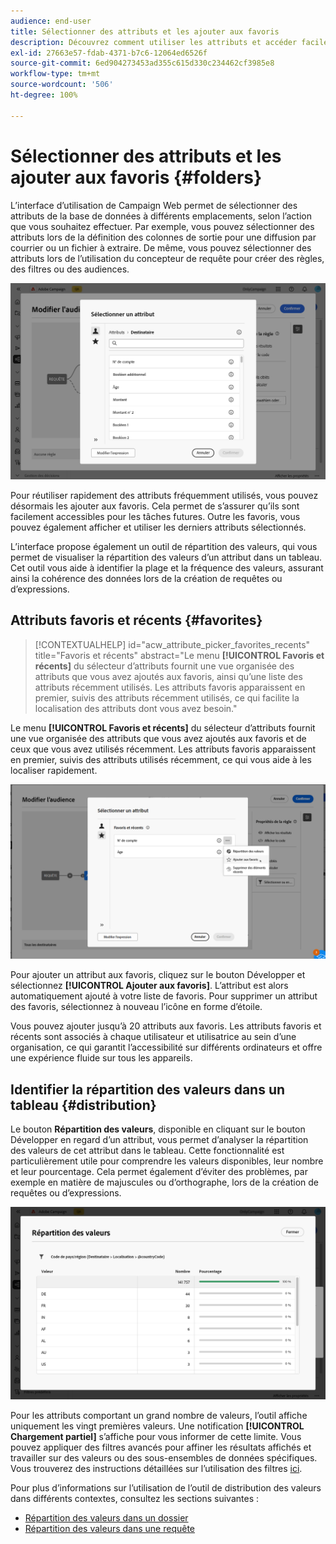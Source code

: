 ```yaml
---
audience: end-user
title: Sélectionner des attributs et les ajouter aux favoris
description: Découvrez comment utiliser les attributs et accéder facilement aux attributs favoris et récemment utilisés.
exl-id: 27663e57-fdab-4371-b7c6-12064ed6526f
source-git-commit: 6ed904273453ad355c615d330c234462cf3985e8
workflow-type: tm+mt
source-wordcount: '506'
ht-degree: 100%

---
```


# Sélectionner des attributs et les ajouter aux favoris {#folders}

L’interface d’utilisation de Campaign Web permet de sélectionner des attributs de la base de données à différents emplacements, selon l’action que vous souhaitez effectuer. Par exemple, vous pouvez sélectionner des attributs lors de la définition des colonnes de sortie pour une diffusion par courrier ou un fichier à extraire. De même, vous pouvez sélectionner des attributs lors de l’utilisation du concepteur de requête pour créer des règles, des filtres ou des audiences.

![Interface Sélectionner des attributs dans la base de données, montrant les options d’attribut.](assets/attributes-list.png)

Pour réutiliser rapidement des attributs fréquemment utilisés, vous pouvez désormais les ajouter aux favoris. Cela permet de s’assurer qu’ils sont facilement accessibles pour les tâches futures. Outre les favoris, vous pouvez également afficher et utiliser les derniers attributs sélectionnés.

L’interface propose également un outil de répartition des valeurs, qui vous permet de visualiser la répartition des valeurs d’un attribut dans un tableau. Cet outil vous aide à identifier la plage et la fréquence des valeurs, assurant ainsi la cohérence des données lors de la création de requêtes ou d’expressions.

## Attributs favoris et récents {#favorites}

>[!CONTEXTUALHELP]
>id="acw_attribute_picker_favorites_recents"
>title="Favoris et récents"
>abstract="Le menu **[!UICONTROL Favoris et récents]** du sélecteur d’attributs fournit une vue organisée des attributs que vous avez ajoutés aux favoris, ainsi qu’une liste des attributs récemment utilisés. Les attributs favoris apparaissent en premier, suivis des attributs récemment utilisés, ce qui facilite la localisation des attributs dont vous avez besoin."

Le menu **[!UICONTROL Favoris et récents]** du sélecteur d’attributs fournit une vue organisée des attributs que vous avez ajoutés aux favoris et de ceux que vous avez utilisés récemment. Les attributs favoris apparaissent en premier, suivis des attributs utilisés récemment, ce qui vous aide à les localiser rapidement.

![Menu Attributs favoris et récents, montrant les attributs favoris et récemment utilisés](assets/attributes-favorite.png)

Pour ajouter un attribut aux favoris, cliquez sur le bouton Développer et sélectionnez **[!UICONTROL Ajouter aux favoris]**. L’attribut est alors automatiquement ajouté à votre liste de favoris. Pour supprimer un attribut des favoris, sélectionnez à nouveau l’icône en forme d’étoile.

Vous pouvez ajouter jusqu’à 20 attributs aux favoris. Les attributs favoris et récents sont associés à chaque utilisateur et utilisatrice au sein d’une organisation, ce qui garantit l’accessibilité sur différents ordinateurs et offre une expérience fluide sur tous les appareils.

## Identifier la répartition des valeurs dans un tableau {#distribution}

Le bouton **Répartition des valeurs**, disponible en cliquant sur le bouton Développer en regard d’un attribut, vous permet d’analyser la répartition des valeurs de cet attribut dans le tableau. Cette fonctionnalité est particulièrement utile pour comprendre les valeurs disponibles, leur nombre et leur pourcentage. Cela permet également d’éviter des problèmes, par exemple en matière de majuscules ou d’orthographe, lors de la création de requêtes ou d’expressions.

![Interface de l’outil Répartition des valeurs, montrant les nombres et les pourcentages des valeurs d’attribut](assets/attributes-distribution-values.png)

Pour les attributs comportant un grand nombre de valeurs, l’outil affiche uniquement les vingt premières valeurs. Une notification **[!UICONTROL Chargement partiel]** s’affiche pour vous informer de cette limite. Vous pouvez appliquer des filtres avancés pour affiner les résultats affichés et travailler sur des valeurs ou des sous-ensembles de données spécifiques. Vous trouverez des instructions détaillées sur l’utilisation des filtres [ici](../get-started/work-with-folders.md#filter-the-values).

Pour plus d’informations sur l’utilisation de l’outil de distribution des valeurs dans différents contextes, consultez les sections suivantes :

* [Répartition des valeurs dans un dossier](../get-started/work-with-folders.md##distribution-values-folder)
* [Répartition des valeurs dans une requête](../query/build-query.md#distribution-values-query)